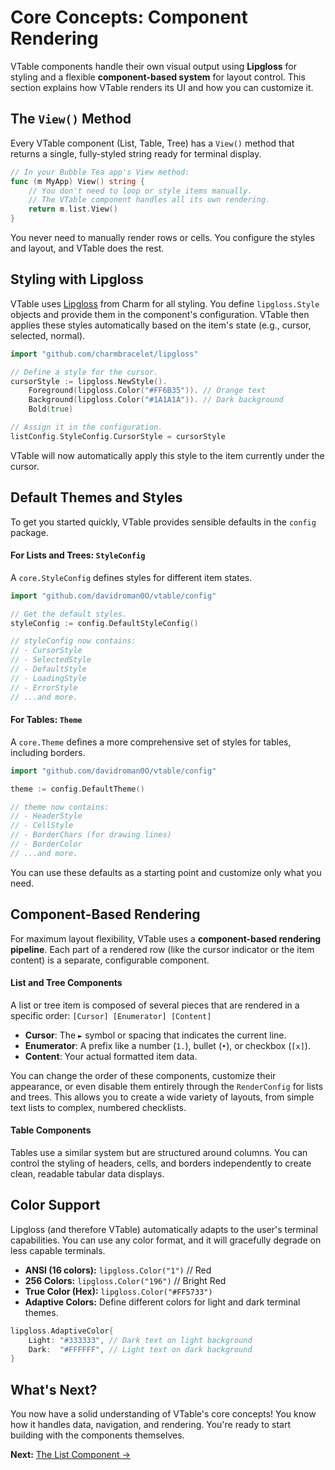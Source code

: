 # Core Concepts: Component Rendering

VTable components handle their own visual output using **Lipgloss** for styling and a flexible **component-based system** for layout control. This section explains how VTable renders its UI and how you can customize it.

## The `View()` Method

Every VTable component (List, Table, Tree) has a `View()` method that returns a single, fully-styled string ready for terminal display.

```go
// In your Bubble Tea app's View method:
func (m MyApp) View() string {
    // You don't need to loop or style items manually.
    // The VTable component handles all its own rendering.
    return m.list.View()
}
```

You never need to manually render rows or cells. You configure the styles and layout, and VTable does the rest.

## Styling with Lipgloss

VTable uses [Lipgloss](https://github.com/charmbracelet/lipgloss) from Charm for all styling. You define `lipgloss.Style` objects and provide them in the component's configuration. VTable then applies these styles automatically based on the item's state (e.g., cursor, selected, normal).

```go
import "github.com/charmbracelet/lipgloss"

// Define a style for the cursor.
cursorStyle := lipgloss.NewStyle().
    Foreground(lipgloss.Color("#FF6B35")). // Orange text
    Background(lipgloss.Color("#1A1A1A")). // Dark background
    Bold(true)

// Assign it in the configuration.
listConfig.StyleConfig.CursorStyle = cursorStyle
```
VTable will now automatically apply this style to the item currently under the cursor.

## Default Themes and Styles

To get you started quickly, VTable provides sensible defaults in the `config` package.

#### For Lists and Trees: `StyleConfig`
A `core.StyleConfig` defines styles for different item states.

```go
import "github.com/davidroman0O/vtable/config"

// Get the default styles.
styleConfig := config.DefaultStyleConfig()

// styleConfig now contains:
// - CursorStyle
// - SelectedStyle
// - DefaultStyle
// - LoadingStyle
// - ErrorStyle
// ...and more.
```

#### For Tables: `Theme`
A `core.Theme` defines a more comprehensive set of styles for tables, including borders.

```go
import "github.com/davidroman0O/vtable/config"

theme := config.DefaultTheme()

// theme now contains:
// - HeaderStyle
// - CellStyle
// - BorderChars (for drawing lines)
// - BorderColor
// ...and more.
```
You can use these defaults as a starting point and customize only what you need.

## Component-Based Rendering

For maximum layout flexibility, VTable uses a **component-based rendering pipeline**. Each part of a rendered row (like the cursor indicator or the item content) is a separate, configurable component.

#### List and Tree Components
A list or tree item is composed of several pieces that are rendered in a specific order:
`[Cursor] [Enumerator] [Content]`

-   **Cursor**: The `►` symbol or spacing that indicates the current line.
-   **Enumerator**: A prefix like a number (`1.`), bullet (`•`), or checkbox (`[x]`).
-   **Content**: Your actual formatted item data.

You can change the order of these components, customize their appearance, or even disable them entirely through the `RenderConfig` for lists and trees. This allows you to create a wide variety of layouts, from simple text lists to complex, numbered checklists.

#### Table Components
Tables use a similar system but are structured around columns. You can control the styling of headers, cells, and borders independently to create clean, readable tabular data displays.

## Color Support

Lipgloss (and therefore VTable) automatically adapts to the user's terminal capabilities. You can use any color format, and it will gracefully degrade on less capable terminals.

-   **ANSI (16 colors):** `lipgloss.Color("1")` // Red
-   **256 Colors:** `lipgloss.Color("196")` // Bright Red
-   **True Color (Hex):** `lipgloss.Color("#FF5733")`
-   **Adaptive Colors:** Define different colors for light and dark terminal themes.

```go
lipgloss.AdaptiveColor{
    Light: "#333333", // Dark text on light background
    Dark:  "#FFFFFF", // Light text on dark background
}
```

## What's Next?

You now have a solid understanding of VTable's core concepts! You know how it handles data, navigation, and rendering. You're ready to start building with the components themselves.

**Next:** [The List Component →](../03-list-component/01-basic-usage.md) 